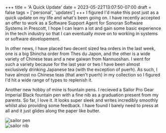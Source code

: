 +++
title = 'A Quick Update'
date = 2023-05-22T13:07:50-07:00
draft = false
tags = ['personal', 'updates']
+++
I figured I'd make this post just as a quick update on my life and what's been going on. I have recently accepted an offer to work as a Software Support Agent for Sonoran Software Systems in Prescott, I hope I can learn a lot and gain some basic experience in the tech industry so that I can eventually move on to working in systems or software developement.

In other news, I have placed two decent sized tea orders in the last week, one is a big Shincha order from Thes du Japon, and the other is a wide variety of Chinese teas and a new gaiwan from Nannuoshan. I went for such a variety because for the last year or two I have been almost exclusively drinking Japanese tea (with the exception of puerh). As such, I have almost no Chinese teas (that aren't puerh) in my collection so I figured I'd hit a wide range of types to replenish it.

Another new hobby of mine is fountain pens. I recieved a Sailor Pro Gear Imperial Black fountain pen with a fine nib as a graduation present from my parents. So far, I love it. It looks super sleek and writes incredibly smoothly whilst also providing some feedback. I have found I barely need to press at all and it just glides along the paper like butter. 

<img src="/sailor_pen.jpg" class="img" alt="sailor pen">
<br>
<img src="/sailor_nib.jpg" class="img" alt="sailor nib">
<br>
